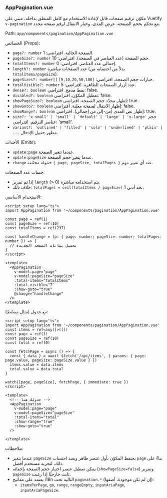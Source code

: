 ### AppPagination.vue

مكوّن ترقيم صفحات قابل لإعادة الاستخدام مع كامل المنطق بداخله، مبني على Vuetify `v-pagination` مع تحكم بحجم الصفحة، عرض المدى، وخيار الانتقال لرقم صفحة محدد.

Path: `app/components/pagination/AppPagination.vue`

الخصائص (Props):
- `page?: number` الصفحة الحالية. افتراضي: 1.
- `pageSize?: number` حجم الصفحة (عدد العناصر في الصفحة). افتراضي: 10.
- `totalItems?: number` إجمالي عدد العناصر. افتراضي: 0.
- `length?: number` عدد الصفحات مباشرة (بدلاً من احتسابه من `totalItems/pageSize`).
- `pageSizes?: number[]` خيارات حجم الصفحة. افتراضي: `[5,10,20,50,100]`.
- `totalVisible?: number` عدد أزرار الصفحات الظاهرة. افتراضي: 5.
- `dense?: boolean` نمط مدمج. افتراضي: false.
- `disabled?: boolean` تعطيل المكوّن. افتراضي: false.
- `showPageSize?: boolean` إظهار محدّد حجم الصفحة. افتراضي: true.
- `showGoto?: boolean` إظهار الانتقال لصفحة معيّنة. افتراضي: false.
- `showRange?: boolean` إظهار نص المدى (من-إلى من إجمالي). افتراضي: true.
- `size?: 'x-small' | 'small' | 'default' | 'large' | 'x-large'` حجم عناصر الترقيم. افتراضي: 'small'.
- `variant?: 'outlined' | 'filled' | 'solo' | 'underlined' | 'plain' | ...` مظهر حقول الإدخال.

الأحداث (Emits):
- `update:page` عندما تتغير الصفحة.
- `update:pageSize` عندما يتغير حجم الصفحة.
- `change` حمولة مجمّعة `{ page, pageSize, totalPages }` عند أي تغيير مهم.

حساب عدد الصفحات:
- إذا تم تمرير `length` (> 0) يتم استخدامه مباشرة.
- خلاف ذلك: `totalPages = ceil(totalItems / pageSize)` بحد أدنى 1.

الاستخدام الأساسي:
```vue
<script setup lang="ts">
import AppPagination from '~/components/pagination/AppPagination.vue'

const page = ref(1)
const pageSize = ref(10)
const totalItems = ref(237)

const handleChange = (p: { page: number; pageSize: number; totalPages: number }) => {
  // تحميل بيانات الصفحة الجديدة
}
</script>

<template>
  <AppPagination
    v-model:page="page"
    v-model:pageSize="pageSize"
    :total-items="totalItems"
    :total-visible="7"
    :show-goto="true"
    @change="handleChange"
  />
</template>
```

مع جدول (مثال مبسّط):
```vue
<script setup lang="ts">
import AppPagination from '~/components/pagination/AppPagination.vue'
const items = ref<any[]>([])
const page = ref(1)
const pageSize = ref(10)
const total = ref(0)

const fetchPage = async () => {
  const { data } = await $fetch('/api/items', { params: { page: page.value, pageSize: pageSize.value } })
  items.value = data.items
  total.value = data.total
}

watch([page, pageSize], fetchPage, { immediate: true })
</script>

<template>
  <!-- جدولك هنا -->
  <AppPagination
    v-model:page="page"
    v-model:pageSize="pageSize"
    :total-items="total"
    :show-range="true"
    :show-goto="true"
  />
  
</template>
```

ملاحظات:
- عندما يتغير `pageSize` يحتفظ المكوّن بأول عنصر ظاهر ويعيد احتساب `page` بناءً على ذلك، لتجربة مستخدم أفضل.
- يمكن تعطيل عنصر اختيار حجم الصفحة بإخفائه (`showPageSize=false`) وتمرير `pageSize` ثابت خارجيًا إذا رغبت.
- يعتمد على مفاتيح i18n التالية تحت `pagination.*` (إن لم تكن موجودة، أضفها):
  - `itemsPerPage`, `go`, `range`, `rangeEmpty`, `inputAriaPage`, `inputAriaPageSize`.


